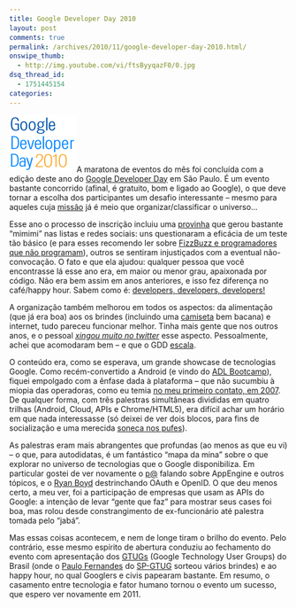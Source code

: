 ```yaml
---
title: Google Developer Day 2010
layout: post
comments: true
permalink: /archives/2010/11/google-developer-day-2010.html/
onswipe_thumb:
  - http://img.youtube.com/vi/ftsByyqazF0/0.jpg
dsq_thread_id:
  - 1751445154
categories:
---
```

<img class="size-full wp-image-4778 alignright" title="GDD2010" src="/wp-content/uploads/2010/11/gddbr.png" alt="GDD2010-logo" width="122" height="103" />A maratona de eventos do mês foi concluída com a edição deste ano do [Google Developer Day][1] em São Paulo. É um evento bastante concorrido (afinal, é gratuito, bom e ligado ao Google), o que deve tornar a escolha dos participantes um desafio interessante &#8211; mesmo para aqueles cuja [missão][2] já é meio que organizar/classificar o universo&#8230;

Esse ano o processo de inscrição incluiu uma [provinha][3] que gerou bastante &#8220;mimimi&#8221; nas listas e redes sociais: uns questionaram a eficácia de um teste tão básico (e para esses recomendo ler sobre [FizzBuzz e programadores que não programam][4]), outros se sentiram injustiçados com a eventual não-convocação. O fato e que ela ajudou: qualquer pessoa que você encontrasse lá esse ano era, em maior ou menor grau, apaixonada por código. Não era bem assim em anos anteriores, e isso fez diferença no café/happy hour. Sabem como é: [developers, developers, developers!][5]

A organização também melhorou em todos os aspectos: da alimentação (que já era boa) aos os brindes (incluindo uma [camiseta][6] bem bacana) e internet, tudo pareceu funcionar melhor. Tinha mais gente que nos outros anos, e o pessoal *[xingou muito no twitter][7]* esse aspecto. Pessoalmente, achei que acomodaram bem &#8211; e que o GDD [escala][8].

O conteúdo era, como se esperava, um grande showcase de tecnologias Google. Como recém-convertido a Android (e vindo do [ADL Bootcamp][9]), fiquei empolgado com a ênfase dada à plataforma &#8211; que não sucumbiu à miopia das operadoras, como eu temia [no meu primeiro contato, em 2007][10]. De qualquer forma, com três palestras simultâneas divididas em quatro trilhas (Android, Cloud, APIs e Chrome/HTML5), era difícil achar um horário em que nada interessasse (só deixei de ver dois blocos, para fins de socialização e uma merecida [soneca nos pufes][11]).

As palestras eram mais abrangentes que profundas (ao menos as que eu vi) &#8211; o que, para autodidatas, é um fantástico &#8220;mapa da mina&#8221; sobre o que explorar no universo de tecnologias que o Google disponibiliza. Em particular gostei de ver novamente o [p@][12] falando sobre AppEngine e outros tópicos, e o [Ryan Boyd][13] destrinchando OAuth e OpenID. O que deu menos certo, a meu ver, foi a participação de empresas que usam as APIs do Google: a intenção de levar &#8220;gente que faz&#8221; para mostrar seus cases foi boa, mas rolou desde constrangimento de ex-funcionário até palestra tomada pelo &#8220;jabá&#8221;.

Mas essas coisas acontecem, e nem de longe tiram o brilho do evento. Pelo contrário, esse mesmo espírito de abertura conduziu ao fechamento do evento com apresentação dos [GTUGs][14] (Google Technology User Groups) do Brasil (onde o [Paulo Fernandes][15] do [SP-GTUG][16] sorteou vários brindes) e ao happy hour, no qual Googlers e civis papearam bastante. Em resumo, o casamento entre tecnologia e fator humano tornou o evento um sucesso, que espero ver novamente em 2011.

 [1]: http://www.google.com/events/developerday/2010/sao-paulo/
 [2]: http://www.google.com.br/corporate/
 [3]: http://www.dieblinkenlights.com/blog_pt/a-provinha-do-google-developer-day
 [4]: http://www.codinghorror.com/blog/2007/02/why-cant-programmers-program.html
 [5]: http://www.youtube.com/watch?v=ftsByyqazF0&feature=player_embedded
 [6]: http://twitpic.com/3204zg
 [7]: http://search.twitter.com/search?q=gddbr+lotado
 [8]: http://simplesideias.com.br/rails-escala-quem-se-importa/
 [9]: /archives/2010/10/android-developer-lab-bootcamp.html
 [10]: /archives/2007/11/android_comenta.html
 [11]: http://www.flickr.com/photos/chesterbr/5134031814/
 [12]: http://wordpress.chanezon.com/?p=2
 [13]: http://www.google.com/profiles/ryan.boyd#about
 [14]: http://www.gtugs.org/
 [15]: http://twitter.com/paulofernandesj
 [16]: http://www.sp-gtug.org/
